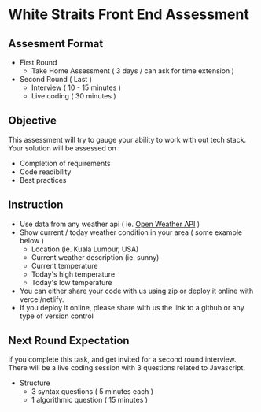 # White Straits Front End Assessment


## Assesment Format

 - First Round
	 - Take Home Assessment ( 3 days  / can ask for time extension )
 - Second Round ( Last )
	 - Interview ( 10 - 15 minutes )
	 - Live coding ( 30 minutes )

## Objective
This assessment will try to gauge your ability to work with out tech stack. Your solution will be assessed on :

 - Completion of requirements
 - Code readibility
 - Best practices

## Instruction

 - Use data from any weather api ( ie.  [Open Weather API](https://openweathermap.org/) )
 - Show current / today weather condition in your area ( some example below )
	 - Location (ie. Kuala Lumpur, USA)
   	-   Current weather description (ie. sunny)
   	-   Current temperature
   	-   Today's high temperature
   	-   Today's low temperature
 - You can either share your code with us using zip or deploy it online with vercel/netlify.
 - If you deploy it online, please share with us the link to a github or any type of version control

## Next Round Expectation
If you complete this task, and get invited for a second round interview. There will be a live coding session with 3 questions related to Javascript.

 - Structure
	 - 3 syntax questions ( 5 minutes each )
	 - 1 algorithmic question ( 15 minutes )